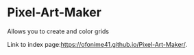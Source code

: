 # Pixel-Art-Maker
Allows you to create and color grids

Link to index page:https://ofonime41.github.io/Pixel-Art-Maker/.
